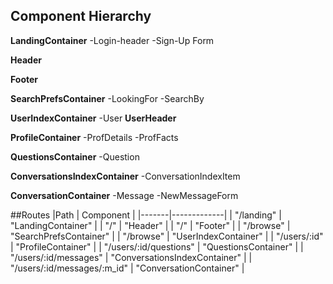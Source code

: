 ## Component Hierarchy

**LandingContainer**
 -Login-header
 -Sign-Up Form

**Header**

**Footer**

**SearchPrefsContainer**
 -LookingFor
 -SearchBy

**UserIndexContainer**
 -User
**UserHeader**

**ProfileContainer**
 -ProfDetails
 -ProfFacts

**QuestionsContainer**
 -Question

**ConversationsIndexContainer**
 -ConversationIndexItem

**ConversationContainer**
 -Message
 -NewMessageForm

##Routes
|Path   | Component   |
|-------|-------------|
| "/landing" | "LandingContainer" |
| "/" | "Header" |
| "/" | "Footer" |
| "/browse" | "SearchPrefsContainer" |
| "/browse" | "UserIndexContainer" |
| "/users/:id" | "ProfileContainer" |
| "/users/:id/questions" | "QuestionsContainer" |
| "/users/:id/messages" | "ConversationsIndexContainer" |
| "/users/:id/messages/:m_id" | "ConversationContainer" |
